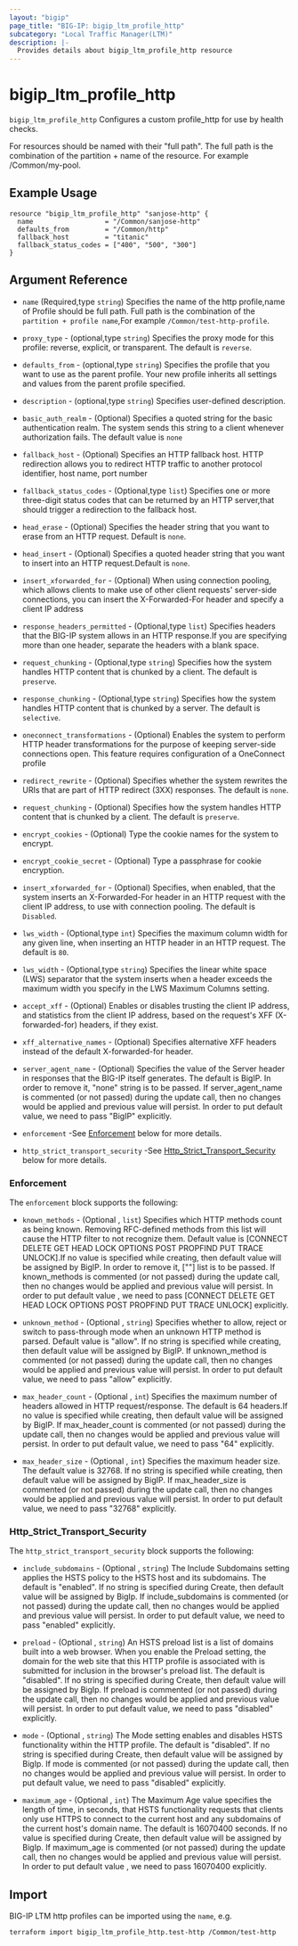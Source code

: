 ```yaml
---
layout: "bigip"
page_title: "BIG-IP: bigip_ltm_profile_http"
subcategory: "Local Traffic Manager(LTM)"
description: |-
  Provides details about bigip_ltm_profile_http resource
---
```


# bigip\_ltm\_profile_http

`bigip_ltm_profile_http` Configures a custom profile_http for use by health checks.

For resources should be named with their "full path". The full path is the combination of the partition + name of the resource. For example /Common/my-pool.

## Example Usage


```hcl
resource "bigip_ltm_profile_http" "sanjose-http" {
  name                  = "/Common/sanjose-http"
  defaults_from         = "/Common/http"
  fallback_host         = "titanic"
  fallback_status_codes = ["400", "500", "300"]
}

```      

## Argument Reference

* `name` (Required,type `string`) Specifies the name of the http profile,name of Profile should be full path. Full path is the combination of the `partition + profile name`,For example `/Common/test-http-profile`.

* `proxy_type` - (optional,type `string`) Specifies the proxy mode for this profile: reverse, explicit, or transparent. The default is `reverse`.

* `defaults_from` - (optional,type `string`) Specifies the profile that you want to use as the parent profile. Your new profile inherits all settings and values from the parent profile specified.

* `description` - (optional,type `string`) Specifies user-defined description.

* `basic_auth_realm` - (Optional) Specifies a quoted string for the basic authentication realm. The system sends this string to a client whenever authorization fails. The default value is `none`

* `fallback_host` - (Optional) Specifies an HTTP fallback host. HTTP redirection allows you to redirect HTTP traffic to another protocol identifier, host name, port number

* `fallback_status_codes` - (Optional,type `list`) Specifies one or more three-digit status codes that can be returned by an HTTP server,that should trigger a redirection to the fallback host.

* `head_erase` - (Optional) Specifies the header string that you want to erase from an HTTP request. Default is `none`.

* `head_insert` - (Optional) Specifies a quoted header string that you want to insert into an HTTP request.Default is `none`.

* `insert_xforwarded_for` - (Optional) When using connection pooling, which allows clients to make use of other client requests' server-side connections, you can insert the X-Forwarded-For header and specify a client IP address

* `response_headers_permitted` - (Optional,type `list`) Specifies headers that the BIG-IP system allows in an HTTP response.If you are specifying more than one header, separate the headers with a blank space.

* `request_chunking` - (Optional,type `string`) Specifies how the system handles HTTP content that is chunked by a client. The default is `preserve`.

* `response_chunking` - (Optional,type `string`) Specifies how the system handles HTTP content that is chunked by a server. The default is `selective`.

* `oneconnect_transformations` - (Optional) Enables the system to perform HTTP header transformations for the purpose of  keeping server-side connections open. This feature requires configuration of a OneConnect profile

* `redirect_rewrite` - (Optional) Specifies whether the system rewrites the URIs that are part of HTTP redirect (3XX) responses. The default is `none`.

* `request_chunking` - (Optional) Specifies how the system handles HTTP content that is chunked by a client. The default is `preserve`.

* `encrypt_cookies` - (Optional) Type the cookie names for the system to encrypt.

* `encrypt_cookie_secret` - (Optional) Type a passphrase for cookie encryption.

* `insert_xforwarded_for` - (Optional) Specifies, when enabled, that the system inserts an X-Forwarded-For header in an HTTP request with the client IP address, to use with connection pooling. The default is `Disabled`.

* `lws_width` - (Optional,type `int`) Specifies the maximum column width for any given line, when inserting an HTTP header in an HTTP request. The default is `80`.

* `lws_width` - (Optional,type `string`) Specifies the linear white space (LWS) separator that the system inserts when a header exceeds the maximum width you specify in the LWS Maximum Columns setting.

* `accept_xff` - (Optional) Enables or disables trusting the client IP address, and statistics from the client IP address, based on the request's XFF (X-forwarded-for) headers, if they exist.

* `xff_alternative_names` - (Optional) Specifies alternative XFF headers instead of the default X-forwarded-for header.

* `server_agent_name` - (Optional) Specifies the value of the Server header in responses that the BIG-IP itself generates. The default is BigIP. In order to remove it, "none" string is to be passed. If server_agent_name is commented (or not passed) during the update call, then no changes would be applied and previous value will persist. In order to put default value, we need to pass "BigIP" explicitly.

* `enforcement` -See [Enforcement](#enforcement) below for more details.

* `http_strict_transport_security` -See [Http_Strict_Transport_Security](#http_strict_transport_security) below for more details.

### Enforcement

The `enforcement` block supports the following:

* `known_methods` - (Optional , `list`) Specifies which HTTP methods count as being known. Removing RFC-defined methods from this list will cause the HTTP filter to not recognize them. Default value is [CONNECT DELETE GET HEAD LOCK OPTIONS POST PROPFIND PUT TRACE UNLOCK].If no value is specified while creating, then default value will be assigned by BigIP. In order to remove it, [""] list is to be passed. If known_methods is commented (or not passed) during the update call, then no changes would be applied and previous value will persist. In order to put default value , we need to pass [CONNECT DELETE GET HEAD LOCK OPTIONS POST PROPFIND PUT TRACE UNLOCK] explicitly.

* `unknown_method` - (Optional , `string`) Specifies whether to allow, reject or switch to pass-through mode when an unknown HTTP method is parsed. Default value is "allow". If no string is specified while creating, then default value will be assigned by BigIP. If unknown_method is commented (or not passed) during the update call, then no changes would be applied and previous value will persist. In order to put default value, we need to pass "allow" explicitly.

* `max_header_count` - (Optional , `int`) Specifies the maximum number of headers allowed in HTTP request/response. The default is 64 headers.If no value is specified while creating, then default value will be assigned by BigIP. If max_header_count is commented (or not passed) during the update call, then no changes would be applied and previous value will persist. In order to put default value, we need to pass "64" explicitly.

* `max_header_size` - (Optional , `int`) Specifies the maximum header size. The default value is 32768. If no string is specified while creating, then default value will be assigned by BigIP. If max_header_size is commented (or not passed) during the update call, then no changes would be applied and previous value will persist. In order to put default value, we need to pass "32768" explicitly.


### Http_Strict_Transport_Security

The `http_strict_transport_security` block supports the following:

* `include_subdomains` - (Optional , `string`) The Include Subdomains setting applies the HSTS policy to the HSTS host and its subdomains. The default is "enabled". If no string is specified during Create, then default value will be assigned by BigIp. If include_subdomains is commented (or not passed) during the update call, then no changes would be applied and previous value will persist. In order to put default value, we need to pass "enabled" explicitly.

* `preload` - (Optional , `string`) An HSTS preload list is a list of domains built into a web browser. When you enable the Preload setting, the domain for the web site that this HTTP profile is associated with is submitted for inclusion in the browser's preload list. The default is "disabled". If no string is specified during Create, then default value will be assigned by BigIp. If preload is commented (or not passed) during the update call, then no changes would be applied and previous value will persist. In order to put default value, we need to pass "disabled" explicitly.

* `mode` - (Optional , `string`) The Mode setting enables and disables HSTS functionality within the HTTP profile. The default is "disabled". If no string is specified during Create, then default value will be assigned by BigIp. If mode is commented (or not passed) during the update call, then no changes would be applied and previous value will persist. In order to put default value, we need to pass "disabled" explicitly.

* `maximum_age` - (Optional , `int`) The Maximum Age value specifies the length of time, in seconds, that HSTS functionality requests that clients only use HTTPS to connect to the current host and any subdomains of the current host's domain name.  The default is 16070400 seconds. If no value is specified during Create, then default value will be assigned by BigIp. If maximum_age is commented (or not passed) during the update call, then no changes would be applied and previous value will persist. In order to put default value , we need to pass 16070400 explicitly.


## Import

BIG-IP LTM http profiles can be imported using the `name`, e.g.

```bash
terraform import bigip_ltm_profile_http.test-http /Common/test-http
```

